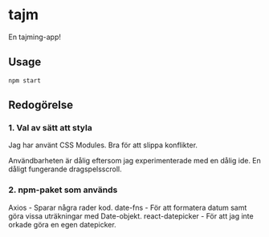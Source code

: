 # tajm
En tajming-app!

## Usage
`npm start`

## Redogörelse

### 1. Val av sätt att styla
Jag har använt CSS Modules. Bra för att slippa konflikter.

Användbarheten är dålig eftersom jag experimenterade med en dålig ide.
En dåligt fungerande dragspelsscroll.

### 2. npm-paket som används
Axios - Sparar några rader kod.
date-fns - För att formatera datum samt göra vissa uträkningar med Date-objekt.
react-datepicker - För att jag inte orkade göra en egen datepicker.

